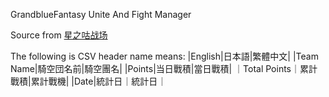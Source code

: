 GrandblueFantasy Unite And Fight Manager

Source from [星之咕战场](http://info.gbfteamraid.fun/web/index#)

The following is CSV header name means:
|English|日本語|繁體中文|
|Team Name|騎空団名前|騎空團名|
|Points|当日戰積|當日戰積|
｜Total Points｜累計戰積|累計戰機|
|Date|統計日｜統計日｜